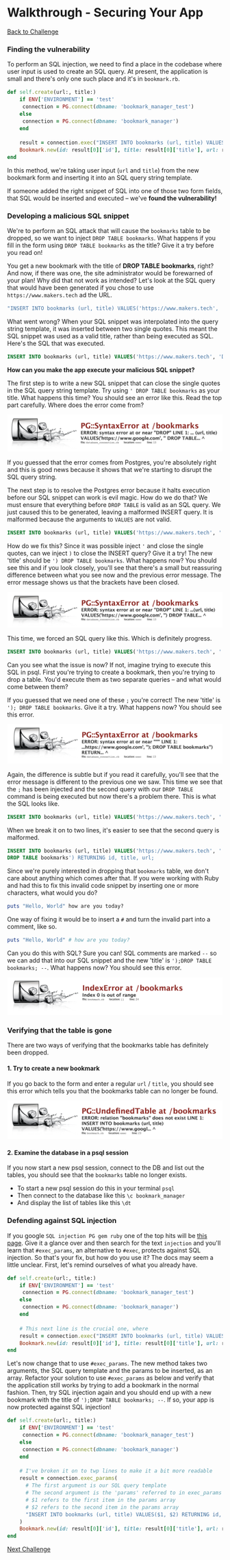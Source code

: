 # Walkthrough - Securing Your App

[Back to Challenge](../12_securing_your_app.md)

### Finding the vulnerability

To perform an SQL injection, we need to find a place in the codebase where user input is used to create an SQL query. At present, the application is small and there's only one such place and it's in `bookmark.rb`.

```ruby
def self.create(url:, title:)
    if ENV['ENVIRONMENT'] == 'test'
     connection = PG.connect(dbname: 'bookmark_manager_test')
    else
     connection = PG.connect(dbname: 'bookmark_manager')
    end

    result = connection.exec("INSERT INTO bookmarks (url, title) VALUES('#{url}', '#{title}') RETURNING id, title, url;")
    Bookmark.new(id: result[0]['id'], title: result[0]['title'], url: result[0]['url'])
end
```

In this method, we're taking user input (`url` and `title`) from the new bookmark form and inserting it into an SQL query string template.

If someone added the right snippet of SQL into one of those two form fields, that SQL would be inserted and executed – we've **found the vulnerability!**

### Developing a malicious SQL snippet

We're to perform an SQL attack that will cause the `bookmarks` table to be dropped, so we want to inject `DROP TABLE bookmarks`. What happens if you fill in the form using `DROP TABLE bookmarks` as the title?  Give it a try before you read on!

You get a new bookmark with the title of **DROP TABLE bookmarks**, right? And now, if there was one, the site administrator would be forewarned of your plan! Why did that not work as intended? Let's look at the SQL query that would have been generated if you chose to use `https://www.makers.tech` ad the URL.

```ruby
"INSERT INTO bookmarks (url, title) VALUES('https://www.makers.tech', 'DROP TABLE bookmarks') RETURNING id, title, url;"
```

What went wrong? When your SQL snippet was interpolated into the query string template, it was inserted between two single quotes. This meant the SQL snippet was used as a valid title, rather than being executed as SQL.  Here's the SQL that was executed.

```sql
INSERT INTO bookmarks (url, title) VALUES('https://www.makers.tech', 'DROP TABLE bookmarks') RETURNING id, title, url;
```

**How can you make the app execute your malicious SQL snippet?**

The first step is to write a new SQL snippet that can close the single quotes in the SQL query string template. Try using `' DROP TABLE bookmarks` as your title.  What happens this time?  You should see an error like this. Read the top part carefully.  Where does the error come from?

![Successfully closed quotes](../images/close_quotes_error.png)

If you guessed that the error comes from Postgres, you're absolutely right and this is good news because it shows that we're starting to disrupt the SQL query string.

The next step is to resolve the Postgres error because it halts execution before our SQL snippet can work is evil magic. How do we do that? We must ensure that everything before `DROP TABLE` is valid as an SQL query.  We just caused this to be generated, leaving a malformed INSERT query. It is malformed because the arguments to `VALUES` are not valid.

```sql
INSERT INTO bookmarks (url, title) VALUES('https://www.makers.tech', '' DROP TABLE bookmarks') RETURNING id, title, url;
```

How do we fix this? Since it was possible inject `'` and close the single quotes, can we inject `)` to close the INSERT query?  Give it a try! The new 'title' should be `') DROP TABLE bookmarks`. What happens now? You should see this and if you look closely, you'll see that there's a small but reassuring difference between what you see now and the previous error message.  The error message shows us that the brackets have been closed.

![Successfully closed brackets](../images/close_brackets_error.png)

This time, we forced an SQL query like this. Which is definitely progress.

```sql
INSERT INTO bookmarks (url, title) VALUES('https://www.makers.tech', '') DROP TABLE bookmarks') RETURNING id, title, url;
```

Can you see what the issue is now? If not, imagine trying to execute this SQL in psql. First you're trying to create a bookmark, then you're trying to drop a table. You'd execute them as two separate queries – and what would come between them?

If you guessed that we need one of these `;` you're correct! The new 'title' is `'); DROP TABLE bookmarks`.  Give it a try.  What happens now? You should see this error.

![Successfully ended line](../images/end_of_query_error.png)

Again, the difference is subtle but if you read it carefully, you'll see that the error message is different to the previous one we saw. This time we see that the `;` has been injected and the second query with our `DROP TABLE` command is being executed but now there's a problem there.  This is what the SQL looks like.

```sql
INSERT INTO bookmarks (url, title) VALUES('https://www.makers.tech', '') DROP TABLE bookmarks') RETURNING id, title, url;
```

When we break it on to two lines, it's easier to see that the second query is malformed.

```sql
INSERT INTO bookmarks (url, title) VALUES('https://www.makers.tech', '');
DROP TABLE bookmarks') RETURNING id, title, url;
```

Since we're purely interested in dropping that `bookmarks` table, we don't care about anything which comes after that.  If you were working with Ruby and had this to fix this invalid code snippet by inserting one or more characters, what would you do?

```ruby
puts "Hello, World" how are you today?
```

One way of fixing it would be to insert a `#` and turn the invalid part into a comment, like so.

```ruby
puts "Hello, World" # how are you today?
```

Can you do this with SQL? Sure you can! SQL comments are marked `--` so we can add that into our SQL snippet and the new 'title' is `');DROP TABLE bookmarks; --`.  What happens now? You should see this error.

![Injection success](../images/sql_injection_success_error.png)

### Verifying that the table is gone

There are two ways of verifying that the bookmarks table has definitely been dropped.

#### 1. Try to create a new bookmark

If you go back to the form and enter a regular `url` / `title`, you should see this error which tells you that the bookmarks table can no longer be found.

  ![Undefined table](../images/undefined_table.png)

#### 2. Examine the database in a psql session

If you now start a new psql session, connect to the DB and list out the tables, you should see that the `bookmarks` table no longer exists.

  - To start a new psql session do this in your terminal `psql`
  - Then connect to the database like this `\c bookmark_manager`
  - And display the list of tables like this `\dt`

### Defending against SQL injection

If you google `SQL injection PG gem ruby` one of the top hits will be [this page](https://www.rubydoc.info/gems/pg/PG%2FConnection:exec_params). Give it a glance over and then search for the text `injection` and you'll learn that `#exec_params`, an alternative to `#exec`, protects against SQL injection.  So that's your fix, but how do you use it? The docs may seem a little unclear. First, let's remind ourselves of what you already have.

```ruby
def self.create(url:, title:)
    if ENV['ENVIRONMENT'] == 'test'
     connection = PG.connect(dbname: 'bookmark_manager_test')
    else
     connection = PG.connect(dbname: 'bookmark_manager')
    end

    # This next line is the crucial one, where
    result = connection.exec("INSERT INTO bookmarks (url, title) VALUES('#{url}', '#{title}') RETURNING id, title, url;")
    Bookmark.new(id: result[0]['id'], title: result[0]['title'], url: result[0]['url'])
end
```

Let's now change that to use `#exec_params`.  The new method takes two arguments, the SQL query template and the params to be inserted, as an array. Refactor your solution to use `#exec_params` as below and verify that the application still works by trying to add a bookmark in the normal fashion.  Then, try SQL injection again and you should end up with a new bookmark with the title of `');DROP TABLE bookmarks; --`.  If so, your app is now protected against SQL injection!

```ruby
def self.create(url:, title:)
    if ENV['ENVIRONMENT'] == 'test'
     connection = PG.connect(dbname: 'bookmark_manager_test')
    else
     connection = PG.connect(dbname: 'bookmark_manager')
    end

    # I've broken it on to twp lines to make it a bit more readable
    result = connection.exec_params(
      # The first argument is our SQL query template
      # The second argument is the 'params' referred to in exec_params
      # $1 refers to the first item in the params array
      # $2 refers to the second item in the params array
      "INSERT INTO bookmarks (url, title) VALUES($1, $2) RETURNING id, title, url;", [url, title]
    )
    Bookmark.new(id: result[0]['id'], title: result[0]['title'], url: result[0]['url'])
end
```

[Next Challenge](../13_deleting_bookmarks.md)
